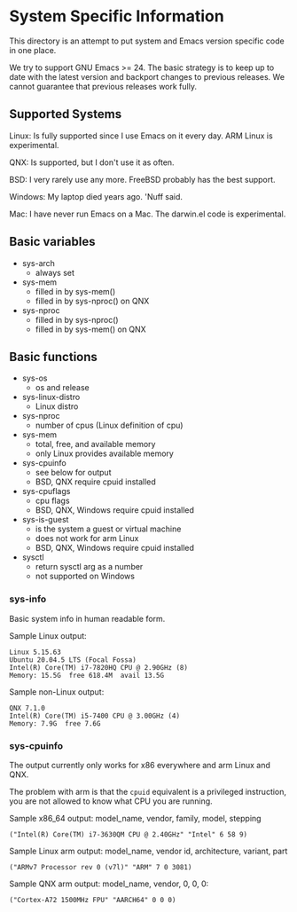 # System Specific Information

This directory is an attempt to put system and Emacs version specific
code in one place.

We try to support GNU Emacs >= 24. The basic strategy is to keep up to
date with the latest version and backport changes to previous
releases. We cannot guarantee that previous releases work fully.

## Supported Systems

Linux: Is fully supported since I use Emacs on it every day. ARM Linux
       is experimental.

QNX: Is supported, but I don't use it as often.

BSD: I very rarely use any more. FreeBSD probably has the best
     support.

Windows: My laptop died years ago. 'Nuff said.

Mac: I have never run Emacs on a Mac. The darwin.el code is
     experimental.

## Basic variables

* sys-arch
  * always set
* sys-mem
  * filled in by sys-mem()
  * filled in by sys-nproc() on QNX
* sys-nproc
  * filled in by sys-nproc()
  * filled in by sys-mem() on QNX

## Basic functions

* sys-os
  * os and release
* sys-linux-distro
  * Linux distro
* sys-nproc
  * number of cpus (Linux definition of cpu)
* sys-mem
  * total, free, and available memory
  * only Linux provides available memory
* sys-cpuinfo
  * see below for output
  * BSD, QNX require cpuid installed
* sys-cpuflags
  * cpu flags
  * BSD, QNX, Windows require cpuid installed
* sys-is-guest
  * is the system a guest or virtual machine
  * does not work for arm Linux
  * BSD, QNX, Windows require cpuid installed
* sysctl
  * return sysctl arg as a number
  * not supported on Windows

### sys-info

Basic system info in human readable form.

Sample Linux output:

    Linux 5.15.63
    Ubuntu 20.04.5 LTS (Focal Fossa)
    Intel(R) Core(TM) i7-7820HQ CPU @ 2.90GHz (8)
    Memory: 15.5G  free 618.4M  avail 13.5G
	
Sample non-Linux output:

    QNX 7.1.0
    Intel(R) Core(TM) i5-7400 CPU @ 3.00GHz (4)
    Memory: 7.9G  free 7.6G

### sys-cpuinfo

The output currently only works for x86 everywhere and arm Linux and QNX.

The problem with arm is that the `cpuid` equivalent is a privileged
instruction, you are not allowed to know what CPU you are running. 

Sample x86_64 output: model_name, vendor, family, model, stepping

    ("Intel(R) Core(TM) i7-3630QM CPU @ 2.40GHz" "Intel" 6 58 9)

Sample Linux arm output: model_name, vendor id, architecture, variant, part

    ("ARMv7 Processor rev 0 (v7l)" "ARM" 7 0 3081)

Sample QNX arm output: model_name, vendor, 0, 0, 0:

    ("Cortex-A72 1500MHz FPU" "AARCH64" 0 0 0)


